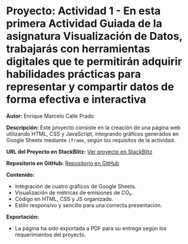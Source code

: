 # Proyecto: Actividad 1 - En esta primera Actividad Guiada de la asignatura Visualización de Datos, trabajarás con herramientas digitales que te permitirán adquirir habilidades prácticas para representar y compartir datos de forma efectiva e interactiva

**Autor:** Enrique Marcelo Calle Prado 

**Descripción:**
Este proyecto consiste en la creación de una página web utilizando HTML, CSS y JavaScript,
integrando gráficos generados en Google Sheets mediante `iframe`, según los requisitos de la actividad.

**URL del Proyecto en StackBlitz:**
[Ver proyecto en StackBlitz](https://stackblitz.com/~)

**Repositorio en GitHub:**
[Repositorio en GitHub](https://github.com/marcelo-prado97/actividad1-stackblitz-googlesheet)

**Contenido:**
- Integración de cuatro gráficos de Google Sheets.
- Visualización de métricas de emisiones de CO₂.
- Código en HTML, CSS y JS organizado.
- Estilo responsivo y sencillo para una correcta presentación.

**Exportación:**
- La página ha sido exportada a PDF para su entrega según los requerimientos del proyecto.
